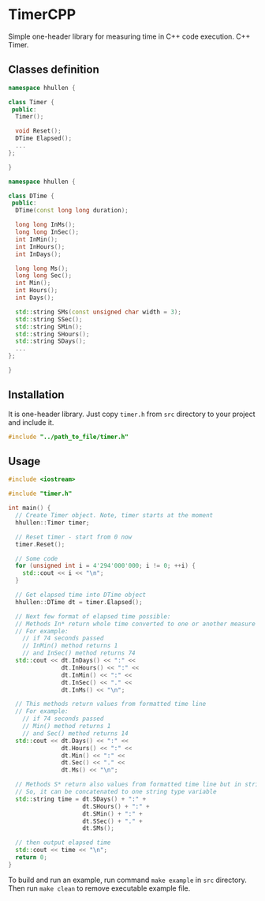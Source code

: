 # TimerCPP

Simple one-header library for measuring time in C++ code execution. C++ Timer.

## Classes definition
```c++
namespace hhullen {

class Timer {
 public:
  Timer();

  void Reset();
  DTime Elapsed();
  ...
};

}
```
```c++
namespace hhullen {

class DTime {
 public:
  DTime(const long long duration);

  long long InMs();
  long long InSec();
  int InMin();
  int InHours();
  int InDays();

  long long Ms();
  long long Sec();
  int Min();
  int Hours();
  int Days();

  std::string SMs(const unsigned char width = 3);
  std::string SSec();
  std::string SMin();
  std::string SHours();
  std::string SDays();
  ...
};

}
```

## Installation
It is one-header library. Just copy `timer.h` from `src` directory to your project and include it.
```c++
#include "../path_to_file/timer.h"
```

## Usage

```c++
#include <iostream>

#include "timer.h"

int main() {
  // Create Timer object. Note, timer starts at the moment
  hhullen::Timer timer;

  // Reset timer - start from 0 now
  timer.Reset();

  // Some code
  for (unsigned int i = 4'294'000'000; i != 0; ++i) {
    std::cout << i << "\n";
  }

  // Get elapsed time into DTime object
  hhullen::DTime dt = timer.Elapsed();

  // Next few format of elapsed time possible:
  // Methods In* return whole time converted to one or another measure
  // For example:
    // if 74 seconds passed
    // InMin() method returns 1
    // and InSec() method returns 74
  std::cout << dt.InDays() << ":" <<
               dt.InHours() << ":" <<
               dt.InMin() << ":" <<
               dt.InSec() << "." <<
               dt.InMs() << "\n";

  // This methods return values from formatted time line
  // For example:
    // if 74 seconds passed
    // Min() method returns 1
    // and Sec() method returns 14
  std::cout << dt.Days() << ":" <<
               dt.Hours() << ":" <<
               dt.Min() << ":" <<
               dt.Sec() << "." <<
               dt.Ms() << "\n";

  // Methods S* return also values from formatted time line but in string type
  // So, it can be concatenated to one string type variable
  std::string time = dt.SDays() + ":" +
                     dt.SHours() + ":" +
                     dt.SMin() + ":" +
                     dt.SSec() + "." +
                     dt.SMs();

  // then output elapsed time
  std::cout << time << "\n";
  return 0;
}
```
To build and run an example, run command `make example` in `src` directory. Then run `make clean` to remove executable example file.
